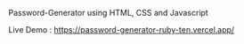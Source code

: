 Password-Generator using HTML, CSS and Javascript

Live Demo : https://password-generator-ruby-ten.vercel.app/
